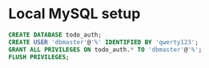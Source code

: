 # Local MySQL setup
```sql
CREATE DATABASE todo_auth;
CREATE USER 'dbmaster'@'%' IDENTIFIED BY 'qwerty123';
GRANT ALL PRIVILEGES ON todo_auth.* TO 'dbmaster'@'%';
FLUSH PRIVILEGES;
```
